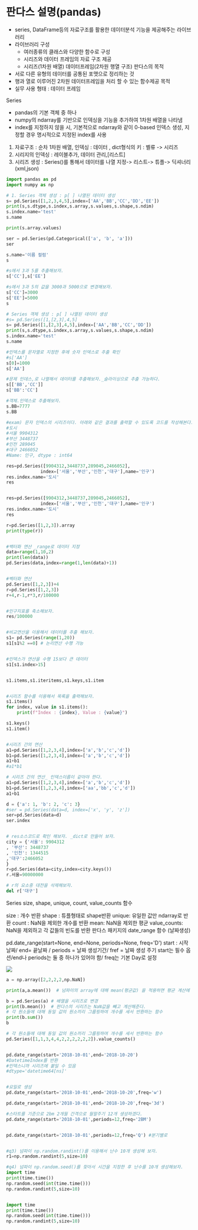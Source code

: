 # 판다스 설명(pandas)
- series, DataFrame등의 자료구조를 활용한 데이터분석 기능을 제공해주는 라이브러리
- 라이브러리 구성
    - 여러종류의 클래스와 다양한 함수로 구성
    - 시리즈와 데이터 프레임의 자료 구조 제공
    - 시리즈(1차원 배열) 데이터프레임(2차원 행열 구조)
판다스의 목적
- 서로 다른 유형의 데이터를 공통된 포맷으로 정리하는 것
- 행과 열로 이루어진 2차원 데이터프레임을 처리 할 수 있는 함수제공 목적
- 실무 사용 형태 : 데이터 프레임

Series 
- pandas의 기본 객체 중 하나
- numpy의 ndarray를 기반으로 인덱싱을 기능을 추가하여 1차원 배열을 나타냄
- index를 지정하지 않을 시, 기본적으로 ndarray와 같이 0-based 인덱스 생성, 지정할 경우 명시적으로 지정된 index를 사용

1. 자료구조 : 순차 1차원 배열, 인덱싱 : 데이터 , dict형식의 키 : 벨류 -> 시리즈
2. 시리지의 인덱싱 : 레이블추가, 데이터 관리,[리스트]
3. 시리즈 생성 : Series()를 통해서 데이터를 나열 지정-> 리스트-> 튜플-> 딕셔너리(xml,json)

```python
import pandas as pd
import numpy as np

# 1. Series 객체 생성 : p[ ] 나열된 데이터 생성
s= pd.Series([1,2,3,4,5],index=['AA','BB','CC','DD','EE'])
print(s,s.dtype,s.index,s.array,s.values,s.shape,s.ndim)
s.index.name='test'
s.name
```
```python
print(s.array.values)

ser = pd.Series(pd.Categorical(['a', 'b', 'a']))
ser

s.name='이름 컬럼'
s

#s에서 3과 5를 추출해보자.
s['CC'],s['EE']

#s에서 3과 5의 값을 3000과 5000으로 변경해보자.
s['CC']=3000
s['EE']=5000
s

# Series 객체 생성 : p[ ] 나열된 데이터 생성
#s= pd.Series([1,[2,3],4,5]
s= pd.Series([1,[2,3],4,5],index=['AA','BB','CC','DD'])
print(s,s.dtype,s.index,s.array,s.values,s.shape,s.ndim)
s.index.name='test'
s.name

#인덱스를 문자열로 지정한 후에 숫자 인덱스로 추출 확인
#s['AA']
s[0]=1000
s['AA']

#문제 인데스,로 나열해서 데이터를 추출해보자._슬라이싱으로 추출 가능하다.
s[['BB','CC']]
s['BB':'CC']

#객체.인덱스로 추출해보자.
s.BB=7777
s.BB

#exam) 문자 인덱스의 시리즈이다. 아래와 같은 결과를 출력할 수 있도록 코드를 작성해본다.
#도시 
#서울 9904312
#부산 3448737
#인천 289045
#대구 2466052
#Name: 인구, dtype : int64

res=pd.Series([9904312,3448737,289045,2466052],
             index=['서울','부산','인천','대구'],name='인구')
res.index.name='도시'
res

```

```python

res=pd.Series([9904312,3448737,289045,2466052],
             index=['서울','부산','인천','대구'],name='인구')
res.index.name='도시'
res

r=pd.Series([1,2,3]).array
print(type(r))


#백터화 연산 _range로 데이터 지정
data=range(1,10,2)
print(len(data))
pd.Series(data,index=range(1,len(data)+1))


#벡터화 연산
pd.Series([1,2,3])+4
r=pd.Series([1,2,3])
r+4,r-1,r*3,r/100000


#인구지표를 축소해보자.
res/100000


#비교연산을 이용해서 데이터를 추출 해보자.
s1= pd.Series(range(1,20))
s1[s1%2 ==0] # 논리연산 수행 가능


#인덱스가 연산을 수행 15보다 큰 데이터 
s1[s1.index>15]


s1.items,s1.iteritems,s1.keys,s1.item


#시리즈 함수를 이용해서 목록을 출력해보자.
s1.items()
for index, value in s1.items():
    print(f"Index : {index}, Value : {value}")

s1.keys()
s1.item()


#시리즈 간의 연산
a1=pd.Series([1,2,3,4],index=['a','b','c','d'])
b1=pd.Series([1,2,3,4],index=['a','b','c','d'])
a1+b1
#a1*b1

# 시리즈 간의 연산_ 인덱스이름이 같아야 한다.
a1=pd.Series([1,2,3,4],index=['a','b','c','d'])
b1=pd.Series([1,2,3,4],index=['aa','bb','c','d'])
a1+b1

d = {'a': 1, 'b': 2, 'c': 3}
#ser = pd.Series(data=d, index=['x', 'y', 'z'])
ser=pd.Series(data=d)
ser.index


# res소스코드로 확인 해보자. _dict로 만들어 보자.
city = {'서울': 9904312
, '부산': 3448737
, '인천': 1344515
,'대구':2466052
}
r=pd.Series(data=city,index=city.keys())
r.서울=90000000

# r의 요소중 대전을 삭제해보자.
del r['대구']

```

Series size, shape, unique, count, value_counts 함수

size : 개수 반환
shape : 튜플형태로 shape반환
unique: 유일한 값만 ndarray로 반환
count : NaN을 제외한 개수를 반환
mean: NaN을 제외한 평균
value_counts: NaN을 제외하고 각 값들의 빈도를 반환
판다스 패키지의 date_range 함수 (날짜생성)

pd.date_range(start=None, end=None, periods=None, freq='D')
start : 시작날짜/ end= 끝날짜 / periods = 날짜 생성기간/ fref = 날짜 생성 주기
start는 필수 옵션/end나 periods는 둘 중 하나가 있어야 함/ freq는 기본 Day로 설정

![](http://localhost:8888/view/work01/date_attribute.PNG)

```python
a = np.array([2,2,2,2,np.NaN]) 

print(a,a.mean())  # 넘파이의 array에 대해 mean(평균값) 을 적용하면 평균 계산에 NaN이 적용되어 nan이 반환

b = pd.Series(a) # 배열을 시리즈로 변경
print(b.mean())  # 판다스의 시리즈는 NaN값을 빼고 계산해준다.
# 각 원소들에 대해 동일 값의 원소끼리 그룹핑하여 개수를 세서 반환하는 함수
print(b.sum())
b

# 각 원소들에 대해 동일 값의 원소끼리 그룹핑하여 개수를 세서 반환하는 함수 
pd.Series([1,1,3,4,4,2,2,2,2,2,2]).value_counts()


pd.date_range(start='2018-10-01',end='2018-10-20')
#DatetimeIndex를 반환
#인덱스니까 시리즈에 붙일 수 있음
#dtype='datetime64[ns]'


#요일로 생성
pd.date_range(start='2018-10-01',end='2018-10-20',freq='w')

pd.date_range(start='2018-10-01',end='2018-10-20',freq='3d')

#스타트를 기준으로 2bm 2개월 간격으로 월말주기 12개 생성하겠다.
pd.date_range(start='2018-10-01',periods=12,freq='2BM')


pd.date_range(start='2018-10-01',periods=12,freq='Q') #분기별로


#q3) 넘파이 np.random.randint()를 이용해서 난수 10개 생성해 보자.
r1=np.random.randint(5,size=10)

#q4) 넘파이 np.random.seed()를 찾아서 시간을 지정한 후 난수를 10개 생성해보자.
import time
print(time.time())
np.random.seed(int(time.time()))
np.random.randint(5,size=10)


import time
print(time.time())
np.random.seed(int(time.time()))
np.random.randint(5,size=10)
```

